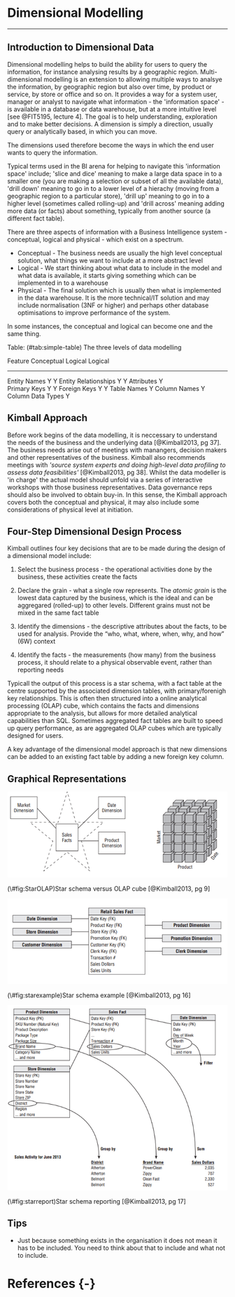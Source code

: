# Dimensional Modelling
***

## Introduction to Dimensional Data

Dimensional modelling helps to build the ability for users to query the information, for instance analysing results by a geographic region.  Multi-dimensional modelling is an extension to allowing multiple ways to analsye the information, by geographic region but also over time, by product or service, by store or office and so on. It provides a way for a system user, manager or analyst to navigate what information - the 'information space' - is available in a database or data warehouse, but at a more intuitive level [see @FIT5195, lecture 4].  The goal is to help understanding, exploration and to make better decisions.   A dimension is simply a direction, usually query or analytically based, in which you can move.  

The dimensions used therefore become the ways in which the end user wants to query the information.

Typical terms used in the BI arena for helping to navigate this 'information space' include; 'slice and dice' meaning to make a large data space in to a smaller one (you are making a selection or subset of all the available data), 'drill down' meaning to go in to a lower level of a hierachy (moving from a geographic region to a particular store), 'drill up' meaning to go in to a higher level (sometimes called rolling-up) and 'drill across' meaning adding more data (or facts) about something, typically from another source (a different fact table).

There are three aspects of information with a Business Intelligence system - conceptual, logical and physical - which exist on a spectrum.  

* Conceptual - The business needs are usually the high level conceptual solution, what things we want to include at a more abstract level
* Logical - We start thinking about what data to include in the model and what data is available, it starts giving something which can be implemented in to a warehouse
* Physical - The final solution which is usually then what is implemented in the data warehouse. It is the more technical/IT solution and may include normalisation (3NF or higher) and perhaps other database optimisations to improve performance of the system.

In some instances, the conceptual and logical can become one and the same thing.    

Table: (\#tab:simple-table) The three levels of data modelling

Feature                Conceptual    Logical    Logical   
--------              ------------  ---------  ---------
Entity Names	             Y            Y
Entity Relationships	     Y            Y
Attributes	 	                          Y          
Primary Keys	 	                        Y          Y
Foreign Keys	 	                        Y          Y 
Table Names	 	 	                                   Y
Column Names	 	 	                                 Y
Column Data Types                                  Y

## Kimball Approach

Before work begins of the data modelling, it is neccessary to understand the needs of the business and the underlying data [@Kimball2013, pg 37].  The business needs arise out of meetings with manangers, decision makers and other representatives of the business.  Kimball also recommends meetings with _'source system experts and doing high-level
data profiling to assess data feasibilities'_ [@Kimball2013, pg 38].  Whilst the data modeller is 'in charge' the actual model should unfold via a series of interactive workshops with those business representatives.  Data governance reps should also be involved to obtain buy-in.  In this sense, the Kimball approach covers both the conceptual and physical, it may also include some considerations of physical level at initiation.

## Four-Step Dimensional Design Process

Kimball outlines four key decisions that are to be made during the design of a dimensional model include:

1. Select the business process - the operational activities done by the business, these activities create the facts

2. Declare the grain - what a single row represents.  The _atomic grain_ is the lowest data captured by the business, which is the ideal and can be aggregared (rolled-up) to other levels.  Different grains must not be mixed in the same fact table


3. Identify the dimensions - the descriptive attributes about the facts, to be used for analysis.  Provide the “who, what, where, when, why, and how” (6W) context 

4. Identify the facts - the measurements (how many) from the business process, it should relate to a physical observable event, rather than reporting needs

Typicall the output of this process is a star schema, with a fact table at the centre supported by the associated dimension tables, with primary/forenigh key relationships.  This is often then structured into a online analytical processing (OLAP) cube, which contains the facts and dimensions appropriate to the analysis, but allows for more detailed analytical capabilities than SQL.  Sometimes aggregated fact tables are built to speed up query performance, as are aggregated OLAP cubes which are typically designed for users.

A key advantage of the dimensional model approach is that new dimensions can be added to an existing fact table by adding a new foreign key column. 

## Graphical Representations

<div class="figure">
<img src="images/StarAndOLAP.png" alt="Star schema versus OLAP cube [@Kimball2013, pg 9]"  />
<p class="caption">(\#fig:StarOLAP)Star schema versus OLAP cube [@Kimball2013, pg 9]</p>
</div>

<div class="figure">
<img src="images/FactWithDims.png" alt="Star schema example [@Kimball2013, pg 16]"  />
<p class="caption">(\#fig:starexample)Star schema example [@Kimball2013, pg 16]</p>
</div>

<div class="figure">
<img src="images/FactWithDimsReport.png" alt="Star schema reporting [@Kimball2013, pg 17]"  />
<p class="caption">(\#fig:starreport)Star schema reporting [@Kimball2013, pg 17]</p>
</div>


## Tips

* Just because something exists in the organisation it does not mean it has to be included.  You need to think about that to include and what not to include.

# References {-}
